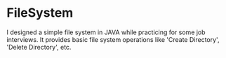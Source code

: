 # FileSystem
I designed a simple file system in JAVA while practicing for some job interviews. It provides basic file system operations like 'Create Directory', 'Delete Directory', etc. 
